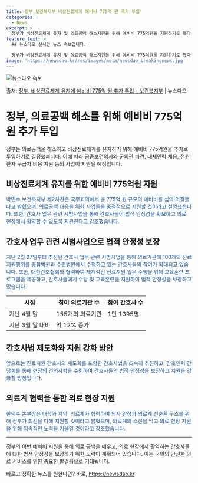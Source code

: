 ```yaml
---
title: 정부 보건복지부 비상진료체계 예비비 775억 원 추가 투입!
categories:
  - News
excerpt: >
  정부가 비상진료체계 유지 및 의료공백 해소지원을 위해 예비비 775억원을 지원하기로 했다. 박민수 보건복지부…
feature_text: >
  ## 뉴스다오 실시간 뉴스 속보입니다.

  정부가 비상진료체계 유지 및 의료공백 해소지원을 위해 예비비 775억원을 지원하기로 했다. 박민수 보건복지부…
image: 'https://newsdao.kr/res/images/meta/newsdao_breakingnews.jpg'
---
```


![뉴스다오 속보](https://newsdao.kr/res/images/meta/newsdao_breakingnews.jpg)

<p>출처: <a href="https://newsdao.kr/3942" rel="dofollow">정부, 비상진료체계 유지에 예비비 775억 원 추가 투입 - 보건복지부</a> | 뉴스다오</p>

<h1>정부, 의료공백 해소를 위해 예비비 775억원 추가 투입</h1>
<p data-ke-size="size16">정부는 의료공백을 해소하고 비상진료체계를 유지하기 위해 예비비 775억원을 추가로 투입하기로 결정했습니다. 이에 따라 공중보건의사와 군의관 파견, 대체인력 채용, 전원 환자 구급차 비용 지원 등의 사업이 지원될 예정입니다.</p>

<h2 data-ke-size="size26">비상진료체계 유지를 위한 예비비 775억원 지원</h2>
<p><span style="color: #1a5490;">박민수 보건복지부 제2차찬은 국무회의에서 총 775억 원 규모의 예비비를 심의·의결했다고 밝혔으며, 의료공백 대응을 위한 사업들을 중점적으로 지원할 것이라고 설명했습니다. 또한, 간호사 업무 관련 시범사업을 통해 간호사들이 법적 안정성을 확보하고 의료 현장에서 활약할 수 있도록 지원한다고 강조했습니다.</span></p>

<h2 data-ke-size="size26">간호사 업무 관련 시범사업으로 법적 안정성 보장</h2>
<p><span style="color: #1a5490;">지난 2월 27일부터 추진된 간호사 업무 관련 시범사업을 통해 의료기관에 100개의 진료지원행위를 종합병원과 수련병원에서 수행하고 있는 간호사들의 참여가 확대되고 있습니다. 또한, 대한간호협회와 협력하여 체계적인 진료지원 업무 수행을 위해 교육훈련 프로그램을 제공하고, 간호사들에게 수당 및 교육훈련을 지원하여 법적 안정성을 보장하고 있습니다.</span></p>

<table>
	<thead>
		<tr>
			<th>시점</th>
			<th>참여 의료기관 수</th>
			<th>참여 간호사 수</th>
		</tr>
	</thead>
	<tbody>
		<tr>
			<td>지난 4월 말</td>
			<td>155개의 의료기관</td>
			<td>1만 1395명</td>
		</tr>
		<tr>
			<td>지난 3월 말 대비</td>
			<td>약 12% 증가</td>
			<td></td>
		</tr>
	</tbody>
</table>

<h2 data-ke-size="size26">간호사법 제도화와 지원 강화 방안</h2>
<p><span style="color: #1a5490;">앞으로는 진료지원 간호사의 제도화를 포함한 간호사법을 조속히 추진하고, 간호인력 간담회를 통해 현장의 건의사항을 수렴하여 간호사들의 법적 안정성을 보장하고 지원을 강화할 방침입니다.</span></p>

<h2 data-ke-size="size26">의료계 협력을 통한 의료 현장 지원</h2>
<p><span style="color: #1a5490;">한덕수 본부장은 대학과 지역, 의료계가 협력하여 의사 양성과 의료계 선순환 구조를 위해 정부가 최선을 다해 지원할 것이라고 밝혔으며, 의료계의 소진을 막고 의료 현장 지원을 위해 지속적인 노력을 기울일 것이라고 강조했습니다.</span></p>

<hr>

<p data-ke-size="size16">정부의 이번 예비비 지원을 통해 의료 공백을 메우고, 의료 현장에서 활약하는 간호사들에 대한 법적 안정성을 보장하기 위한 노력이 계획되어 있습니다. 이는 국민의 안전한 의료 서비스를 위한 중요한 발걸음으로 기대됩니다.</p>
 

빠르고 정확한 뉴스를 원한다면? 바로, <a href="https://newsdao.kr" rel="dofollow">https://newsdao.kr</a>


